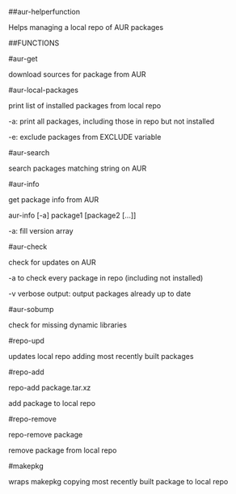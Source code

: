 
##aur-helperfunction



Helps managing a local repo of AUR packages



##FUNCTIONS

#aur-get

download sources for package from AUR

#aur-local-packages

print list of installed packages from local repo

-a: print all packages, including those in repo but not installed

-e: exclude packages from EXCLUDE variable

#aur-search 

search packages matching string on AUR

#aur-info

get package info from AUR

aur-info [-a] package1 [package2 [...]]

-a: fill version array

#aur-check 

check for updates on AUR

-a to check every package in repo (including not installed)

-v verbose output: output packages already up to date

#aur-sobump 

check for missing dynamic libraries

#repo-upd

updates local repo adding most recently built packages

#repo-add

repo-add package.tar.xz

add package to local repo

#repo-remove

repo-remove package

remove package from local repo

#makepkg

wraps makepkg copying most recently built package to local repo
